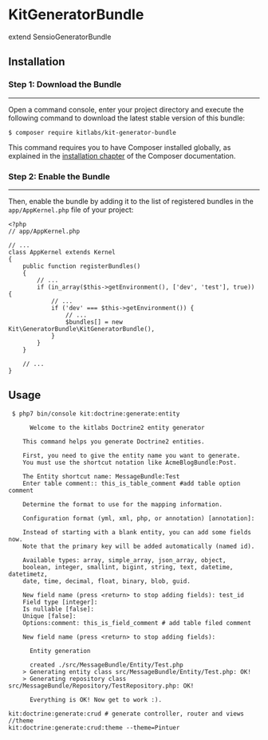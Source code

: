 # KitGeneratorBundle
extend SensioGeneratorBundle


## Installation
 
### Step 1: Download the Bundle
---------------------------
 
Open a command console, enter your project directory and execute the
following command to download the latest stable version of this bundle:
 
	
	$ composer require kitlabs/kit-generator-bundle

 
This command requires you to have Composer installed globally, as explained
in the [installation chapter](https://getcomposer.org/doc/00-intro.md)
of the Composer documentation.
 
### Step 2: Enable the Bundle
---------------------------
 
Then, enable the bundle by adding it to the list of registered bundles
in the `app/AppKernel.php` file of your project:

	<?php
	// app/AppKernel.php
	 
	// ...
	class AppKernel extends Kernel
	{
	    public function registerBundles()
	    {
	        // ...
	        if (in_array($this->getEnvironment(), ['dev', 'test'], true)) {
	    	    // ...
	            if ('dev' === $this->getEnvironment()) {
			        // ...
		            $bundles[] = new Kit\GeneratorBundle\KitGeneratorBundle(),
			    }
	 	    }
	    }
	 
	    // ...
	}

## Usage

	 $ php7 bin/console kit:doctrine:generate:entity

          Welcome to the kitlabs Doctrine2 entity generator

        This command helps you generate Doctrine2 entities.

        First, you need to give the entity name you want to generate.
        You must use the shortcut notation like AcmeBlogBundle:Post.

        The Entity shortcut name: MessageBundle:Test
        Enter table comment:: this_is_table_comment #add table option comment 

        Determine the format to use for the mapping information.

        Configuration format (yml, xml, php, or annotation) [annotation]:

        Instead of starting with a blank entity, you can add some fields now.
        Note that the primary key will be added automatically (named id).

        Available types: array, simple_array, json_array, object,
        boolean, integer, smallint, bigint, string, text, datetime, datetimetz,
        date, time, decimal, float, binary, blob, guid.

        New field name (press <return> to stop adding fields): test_id
        Field type [integer]:
        Is nullable [false]:
        Unique [false]:
        Options:comment: this_is_field_comment # add table filed comment

        New field name (press <return> to stop adding fields):

          Entity generation

          created ./src/MessageBundle/Entity/Test.php
        > Generating entity class src/MessageBundle/Entity/Test.php: OK!
        > Generating repository class src/MessageBundle/Repository/TestRepository.php: OK!

          Everything is OK! Now get to work :).

	kit:doctrine:generate:crud # generate controller, router and views
	//theme
	kit:doctrine:generate:crud:theme --theme=Pintuer
